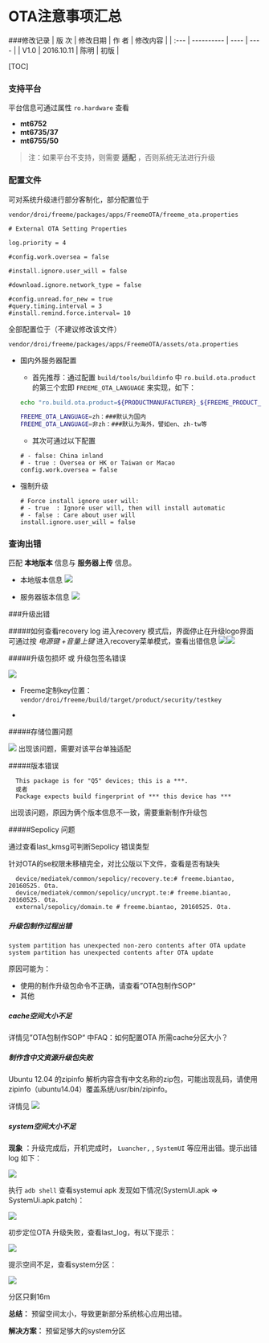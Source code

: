 # OTA注意事项汇总
###修改记录
| 版 次  | 修改日期       | 作 者  | 修改内容 |
| :--- | ---------- | ---- | ---- |
| V1.0 | 2016.10.11 | 陈明   | 初版   |

[TOC]

### 支持平台
平台信息可通过属性 ```ro.hardware``` 查看

- **mt6752**
- **mt6735/37**
- **mt6755/50**

> 注：如果平台不支持，则需要 **适配** ，否则系统无法进行升级

### 配置文件
可对系统升级进行部分客制化，部分配置位于

```
vendor/droi/freeme/packages/apps/FreemeOTA/freeme_ota.properties
```

```properties
# External OTA Setting Properties

log.priority = 4

#config.work.oversea = false

#install.ignore.user_will = false

#download.ignore.network_type = false

#config.unread.for_new = true
#query.timing.interval = 3
#install.remind.force.interval= 10
```

全部配置位于（不建议修改该文件）
```
vendor/droi/freeme/packages/apps/FreemeOTA/assets/ota.properties
```


- 国内外服务器配置

  - 首先推荐：通过配置 ```build/tools/buildinfo``` 中 ```ro.build.ota.product``` 的第三个宏即 ```FREEME_OTA_LANGUAGE``` 来实现，如下：

  ```sh
  echo "ro.build.ota.product=${PRODUCTMANUFACTURER}_${FREEME_PRODUCT_DEVICE}_${FREEME_OTA_LANGUAGE}_${FREEME_OTA_FLASH}"

  FREEME_OTA_LANGUAGE=zh：###默认为国内
  FREEME_OTA_LANGUAGE=非zh：###默认为海外，譬如en、zh-tw等
  ```

  - 其次可通过以下配置

  ```properties
  # - false: China inland
  # - true : Oversea or HK or Taiwan or Macao
  config.work.oversea = false
  ```

- 强制升级

  ```properties
  # Force install ignore user will:
  # - true  : Ignore user will, then will install automatic
  # - false : Care about user will
  install.ignore.user_will = false
  ```

### 查询出错
匹配 **本地版本** 信息与 **服务器上传** 信息。

- 本地版本信息
  ![](res/06.png)

- 服务器版本信息
  ![](res/07.png)

###升级出错

#####如何查看recovery log
  进入recovery 模式后，界面停止在升级logo界面
  可通过按 *电源键 +音量上键* 进入recovery菜单模式，查看出错信息
  ![](res/01.jpg)![](res/02.jpg)

#####升级包损坏 或 升级包签名错误

  ![](res/03.jpg)

- Freeme定制key位置： ```vendor/droi/freeme/build/target/product/security/testkey```
- ~~~Android 默认： ```build/target/product/security/testkey```~~


#####存储位置问题

  ![](res/04.png)
  出现该问题，需要对该平台单独适配

#####版本错误

```
  This package is for "Q5" devices; this is a ***.
  或者
  Package expects build fingerprint of *** this device has ***
```

​    出现该问题，原因为俩个版本信息不一致，需要重新制作升级包

#####Sepolicy 问题

 通过查看last_kmsg可判断Sepolicy 错误类型

 针对OTA的se权限未移植完全，对比公版以下文件，查看是否有缺失

```shell
  device/mediatek/common/sepolicy/recovery.te:# freeme.biantao, 20160525. Ota.
  device/mediatek/common/sepolicy/uncrypt.te:# freeme.biantao, 20160525. Ota.
  external/sepolicy/domain.te # freeme.biantao, 20160525. Ota.
```

##### 升级包制作过程出错

```
system partition has unexpected non-zero contents after OTA update
system partition has unexpected contents after OTA update
```

  原因可能为：

- 使用的制作升级包命令不正确，请查看”OTA包制作SOP“
- 其他

##### cache空间大小不足

详情见”OTA包制作SOP“ 中FAQ：如何配置OTA 所需cache分区大小？

##### 制作含中文资源升级包失败

Ubuntu 12.04 的zipinfo 解析内容含有中文名称的zip包，可能出现乱码，请使用 zipinfo（ubuntu14.04）覆盖系统/usr/bin/zipinfo。

详情见
![](res/09.png)

##### system空间大小不足

 **现象** ：升级完成后，开机完成时， ```Luancher,``` , ```SystemUI``` 等应用出错。提示出错log 如下：

![](res/13.png)

执行 `adb shell` 查看systemui apk 发现如下情况(SystemUI.apk => SystemUi.apk.patch)：

![](res/11.png)

初步定位OTA 升级失败，查看last_log，有以下提示：

![](res/10.png)

提示空间不足，查看system分区：

![](res/12.png)

分区只剩16m

 **总结：** 预留空间太小，导致更新部分系统核心应用出错。

 **解决方案：** 预留足够大的system分区
